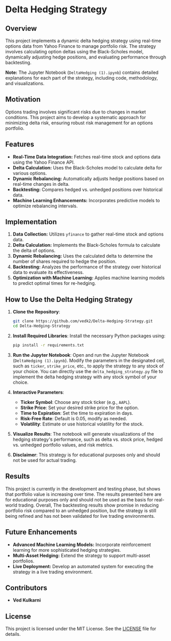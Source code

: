 # Delta Hedging Strategy

## Overview
This project implements a dynamic delta hedging strategy using real-time options data from Yahoo Finance to manage portfolio risk. The strategy involves calculating option deltas using the Black-Scholes model, dynamically adjusting hedge positions, and evaluating performance through backtesting.

**Note:** The Jupyter Notebook (`DeltaHedging (1).ipynb`) contains detailed explanations for each part of the strategy, including code, methodology, and visualizations.

## Motivation
Options trading involves significant risks due to changes in market conditions. This project aims to develop a systematic approach for minimizing delta risk, ensuring robust risk management for an options portfolio.

## Features
- **Real-Time Data Integration:** Fetches real-time stock and options data using the Yahoo Finance API.
- **Delta Calculation:** Uses the Black-Scholes model to calculate delta for various options.
- **Dynamic Rebalancing:** Automatically adjusts hedge positions based on real-time changes in delta.
- **Backtesting:** Compares hedged vs. unhedged positions over historical data.
- **Machine Learning Enhancements:** Incorporates predictive models to optimize rebalancing intervals.

## Implementation
1. **Data Collection:** Utilizes `yfinance` to gather real-time stock and options data.
2. **Delta Calculation:** Implements the Black-Scholes formula to calculate the delta of options.
3. **Dynamic Rebalancing:** Uses the calculated delta to determine the number of shares required to hedge the position.
4. **Backtesting:** Analyzes the performance of the strategy over historical data to evaluate its effectiveness.
5. **Optimization with Machine Learning:** Applies machine learning models to predict optimal times for re-hedging.


## How to Use the Delta Hedging Strategy

1. **Clone the Repository**:
    ```bash
    git clone https://github.com/vedk2/Delta-Hedging-Strategy.git
    cd Delta-Hedging-Strategy
    ```

2. **Install Required Libraries**:
    Install the necessary Python packages using:
    ```bash
    pip install -r requirements.txt
    ```

3. **Run the Jupyter Notebook**:
    Open and run the Jupyter Notebook (`DeltaHedging (1).ipynb`). Modify the parameters in the designated cell, such as `ticker`, `strike_price`, etc., to apply the strategy to any stock of your choice. You can directly use the `delta_hedging_strategy.py` file to implement the delta hedging strategy with any stock symbol of your choice.

4. **Interactive Parameters**:
    - **Ticker Symbol**: Choose any stock ticker (e.g., `AAPL`).
    - **Strike Price**: Set your desired strike price for the option.
    - **Time to Expiration**: Set the time to expiration in days.
    - **Risk-Free Rate**: Default is 0.05, modify as needed.
    - **Volatility**: Estimate or use historical volatility for the stock.

5. **Visualize Results**:
    The notebook will generate visualizations of the hedging strategy's performance, such as delta vs. stock price, hedged vs. unhedged portfolio values, and risk metrics.

6. **Disclaimer**:
    This strategy is for educational purposes only and should not be used for actual trading.


## Results
This project is currently in the development and testing phase, but shows that portfolio value is increasing over time. The results presented here are for educational purposes only and should not be used as the basis for real-world trading. Overall, The backtesting results show promise in reducing portfolio risk compared to an unhedged position, but the strategy is still being refined and has not been validated for live trading environments.

## Future Enhancements
- **Advanced Machine Learning Models:** Incorporate reinforcement learning for more sophisticated hedging strategies.
- **Multi-Asset Hedging:** Extend the strategy to support multi-asset portfolios.
- **Live Deployment:** Develop an automated system for executing the strategy in a live trading environment.

## Contributors
- **Ved Kulkarni**

## License
This project is licensed under the MIT License. See the [LICENSE](LICENSE) file for details.
